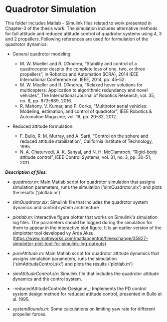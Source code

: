 # Quadrotor Simulation #
This folder includes Matlab - Simulink files related to work presented in Chapter-3 of the thesis work.
The simulation includes alternative methods for full attitude and reduced attitude control of quadrotor systems using 4, 3 and 2 propellers.  Following references are used for formulation of the quadrotor dynamics:

* General quadrotor modeling: 
  * M. W. Mueller and R. D’Andrea, “Stability and control of a quadrocopter
despite the complete loss of one, two, or three propellers”, in Robotics and
Automation (ICRA), 2014 IEEE International Conference on, IEEE, 2014,
pp. 45–52.
  * M. W. Mueller and R. D’Andrea, “Relaxed hover solutions for multicopters:
Application to algorithmic redundancy and novel vehicles”, The International
Journal of Robotics Research, vol. 35, no. 8, pp. 873–889, 2016.
  * R. Mahony, V. Kumar, and P. Corke, “Multirotor aerial vehicles: Modeling,
estimation, and control of quadrotor”, IEEE Robotics & Automation Magazine,
vol. 19, pp. 20–32, 2012.

* Reduced attitude formulation: 
  * F. Bullo, R. M. Murray, and A. Sarti, “Control on the sphere and reduced
attitude stabilization”, California Institute of Technology, 1995.
  * N. A. Chaturvedi, A. K. Sanyal, and N. H. McClamroch, “Rigid-body attitude
control”, IEEE Control Systems, vol. 31, no. 3, pp. 30–51, 2011.


***Description of files:***

* _quadrotor.m_: Main Matlab script for quadrotor simulation that assigns simulation parameters, runs the simulation ('simQuadrotor.slx') and plots the results ('plotlab.m')      
* _simQuadrotor.slx_: Simulink file that includes the quadrotor system dynamics and control system architecture
* _plotlab.m_: Interactive figure plotter that works on Simulink's simulation log files. The parameters should be logged during the simulation for them to appear in the interactive plot figure. It is an earlier version of the simplotter tool developed vy Arda Aksu  (https://www.mathworks.com/matlabcentral/fileexchange/35827-simplotter-plot-tool-for-simulink-log-outputs).

* _pureAttitude.m_: Main Matlab script for quadrotor attitude dynamics that assigns simulation parameters, runs the simulation ('simAttitudeControl.slx') and plots the results ('plotlab.m')
* _simAttitudeControl.slx_: Simulink file that includes the quadrotor attitude dynamics and the control system.
                      
* -reducedAttitudeControllerDesign.m_: Implements the PD control system design method for reduced attitude control, presented in  Bullo et al. 1995.
* _systemBounds.m_: Some calculations on limiting yaw rate for different propeller forces.                        
